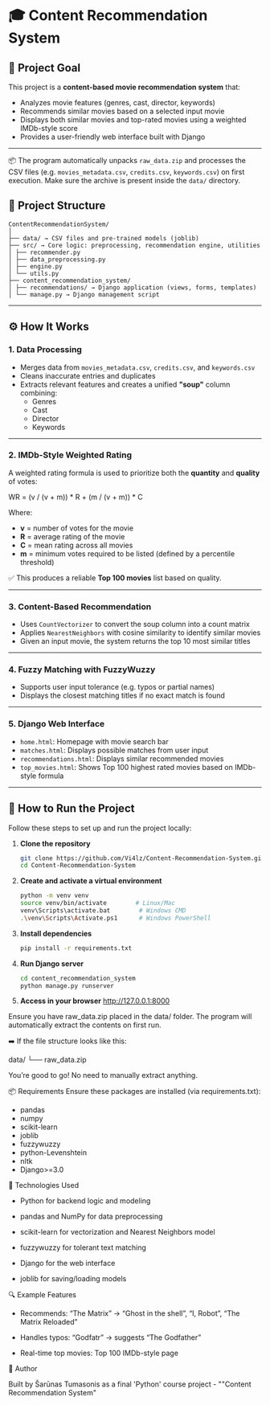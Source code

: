 # 🎓 Content Recommendation System

## 🎯 Project Goal

This project is a **content-based movie recommendation system** that:

- Analyzes movie features (genres, cast, director, keywords)
- Recommends similar movies based on a selected input movie
- Displays both similar movies and top-rated movies using a weighted IMDb-style score
- Provides a user-friendly web interface built with Django

---

📦 The program automatically unpacks `raw_data.zip` and processes the CSV files (e.g. `movies_metadata.csv`, `credits.csv`, `keywords.csv`) on first execution. Make sure the archive is present inside the `data/` directory.


## 🧱 Project Structure
```
ContentRecommendationSystem/
│
├── data/ → CSV files and pre-trained models (joblib)
├── src/ → Core logic: preprocessing, recommendation engine, utilities
│ ├── recommender.py
│ ├── data_preprocessing.py
│ ├── engine.py
│ └── utils.py
├── content_recommendation_system/
│ ├── recommendations/ → Django application (views, forms, templates)
│ └── manage.py → Django management script
```

---

## ⚙️ How It Works

### 1. Data Processing

- Merges data from `movies_metadata.csv`, `credits.csv`, and `keywords.csv`
- Cleans inaccurate entries and duplicates
- Extracts relevant features and creates a unified **"soup"** column combining:
  - Genres
  - Cast
  - Director
  - Keywords

---

### 2. IMDb-Style Weighted Rating

A weighted rating formula is used to prioritize both the **quantity** and **quality** of votes:

WR = (v / (v + m)) * R + (m / (v + m)) * C


Where:
- **v** = number of votes for the movie  
- **R** = average rating of the movie  
- **C** = mean rating across all movies  
- **m** = minimum votes required to be listed (defined by a percentile threshold)

✅ This produces a reliable **Top 100 movies** list based on quality.

---

### 3. Content-Based Recommendation

- Uses `CountVectorizer` to convert the soup column into a count matrix
- Applies `NearestNeighbors` with cosine similarity to identify similar movies
- Given an input movie, the system returns the top 10 most similar titles

---

### 4. Fuzzy Matching with FuzzyWuzzy

- Supports user input tolerance (e.g. typos or partial names)
- Displays the closest matching titles if no exact match is found

---

### 5. Django Web Interface

- `home.html`: Homepage with movie search bar
- `matches.html`: Displays possible matches from user input
- `recommendations.html`: Displays similar recommended movies
- `top_movies.html`: Shows Top 100 highest rated movies based on IMDb-style formula

---

## 🚀 How to Run the Project

Follow these steps to set up and run the project locally:

1. **Clone the repository**
   ```bash
   git clone https://github.com/Vi4lz/Content-Recommendation-System.git
   cd Content-Recommendation-System

2. **Create and activate a virtual environment**
    ```bash
    python -m venv venv
    source venv/bin/activate        # Linux/Mac
    venv\Scripts\activate.bat        # Windows CMD
    .\venv\Scripts\Activate.ps1      # Windows PowerShell      
   
3. **Install dependencies**
    ```bash
    pip install -r requirements.txt

4. **Run Django server**
    ```bash
    cd content_recommendation_system
    python manage.py runserver

5. **Access in your browser**
    http://127.0.0.1:8000    

Ensure you have raw_data.zip placed in the data/ folder. 
The program will automatically extract the contents on first run.

➡️ If the file structure looks like this:

data/
└── raw_data.zip

You’re good to go! No need to manually extract anything.


📦 Requirements
Ensure these packages are installed (via requirements.txt):

* pandas
* numpy
* scikit-learn
* joblib
* fuzzywuzzy
* python-Levenshtein
* nltk
* Django>=3.0


🧠 Technologies Used
*  Python for backend logic and modeling

*  pandas and NumPy for data preprocessing

*  scikit-learn for vectorization and Nearest Neighbors model

*  fuzzywuzzy for tolerant text matching

*  Django for the web interface

*  joblib for saving/loading models


🔍 Example Features
*  Recommends: “The Matrix” → “Ghost in the shell”, “I, Robot”, “The Matrix Reloaded”

*  Handles typos: “Godfatr” → suggests “The Godfather”

*  Real-time top movies: Top 100 IMDb-style page


🤖 Author

Built by Šarūnas Tumasonis as a final 'Python' course project - ""Content Recommendation System"